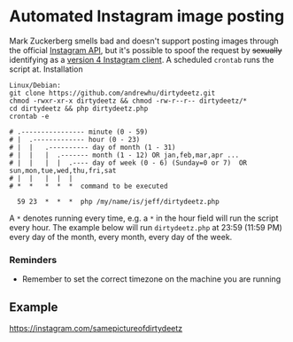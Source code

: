 # Automated Instagram image posting
Mark Zuckerberg smells bad and doesn't support posting images through the official [Instagram API](https://www.instagram.com/developer/), but it's possible to spoof the request by ~~sexually~~ identifying as a [version 4 Instagram client](https://youtu.be/dQw4w9WgXcQ). A scheduled `crontab` runs the script at.
Installation
```
Linux/Debian:
git clone https://github.com/andrewhu/dirtydeetz.git
chmod -rwxr-xr-x dirtydeetz && chmod -rw-r--r-- dirtydeetz/*
cd dirtydeetz && php dirtydeetz.php
crontab -e
```
```
# .---------------- minute (0 - 59) 
# |  .------------- hour (0 - 23)
# |  |   .---------- day of month (1 - 31)
# |  |   |  .------- month (1 - 12) OR jan,feb,mar,apr ... 
# |  |   |  |  .---- day of week (0 - 6) (Sunday=0 or 7)  OR sun,mon,tue,wed,thu,fri,sat 
# |  |   |  |  |
# *  *   *  *  *  command to be executed

  59 23  *  *  *  php /my/name/is/jeff/dirtydeetz.php
```

A `*` denotes running every time, e.g. a `*` in the hour field will run the script every hour. The example below will run `dirtydeetz.php` at 23:59 (11:59 PM) every day of the month, every month, every day of the week.
### Reminders
- Remember to set the correct timezone on the machine you are running

## Example
https://instagram.com/samepictureofdirtydeetz
